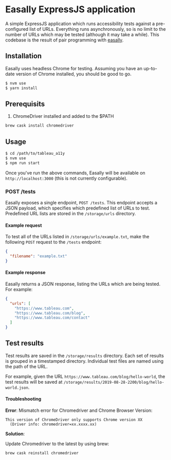 # Easally ExpressJS application
A simple ExpressJS application which runs accessibility tests against a pre-configured list of URLs. Everything runs asynchronously, so is no limit to the number of URLs which may be tested (although it may take a while).
This codebase is the result of pair programming with [easally](https://github.com/monooso/easally-cli.git).

## Installation ##
Easally uses headless Chrome for testing. Assuming you have an up-to-date version of Chrome installed, you should be good to go.

```bash
$ nvm use
$ yarn install
```

## Prerequisits

1.  ChromeDriver installed and added to the $PATH
```bash
brew cask install chromedriver
```

## Usage ##

```bash
$ cd /path/to/tableau_a11y
$ nvm use
$ npm run start
```

Once you've run the above commands, Easally will be available on `http://localhost:3000` (this is not currently configurable).

### POST /tests ###
Easally exposes a single endpoint, `POST /tests`. This endpoint accepts a JSON payload, which specifies which predefined list of URLs to test. Predefined URL lists are stored in the `/storage/urls` directory.

#### Example request ####
To test all of the URLs listed in `/storage/urls/example.txt`, make the following `POST` request to the `/tests` endpoint:

```json
{
  "filename": "example.txt"
}
```

#### Example response ####
Easally returns a JSON response, listing the URLs which are being tested. For example:

```json
{
  "urls": [
    "https://www.tableau.com",
    "https://www.tableau.com/blog",
    "https://www.tableau.com/contact"
  ]
}
```

## Test results ##
Test results are saved in the `/storage/results` directory. Each set of results is grouped in a timestamped directory. Individual test files are named using the path of the URL.

For example, given the URL `https://www.tableau.com/blog/hello-world`, the test results will be saved at `/storage/results/2019-08-28-2200/blog/hello-world.json`.

#### Troubleshooting

**Error**: Mismatch error for Chromedriver and Chrome Browser Version:

```$bash
This version of ChromeDriver only supports Chrome version XX
  (Driver info: chromedriver=xx.xxxx.xx)
```

**Solution**:

Update Chromedriver to the latest by using brew: 

`brew cask reinstall chromedriver`
